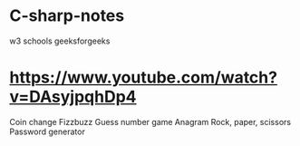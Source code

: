 # C-sharp-notes
w3 schools
geeksforgeeks
# https://www.youtube.com/watch?v=DAsyjpqhDp4
Coin change
Fizzbuzz
Guess number game
Anagram
Rock, paper, scissors
Password generator
